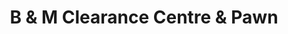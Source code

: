 ---
title: "B & M Clearance Centre & Pawn"
url: /pine-falls/b-and-m-clearance-centre-and-pawn/
shop: pawnbroker
---